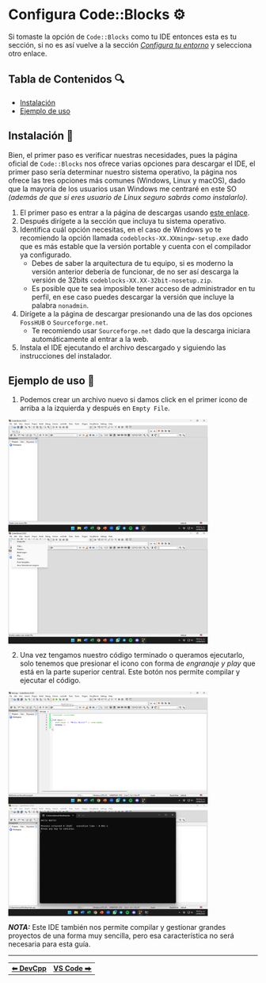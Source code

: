 # Configura Code::Blocks ⚙️

Si tomaste la opción de `Code::Blocks` como tu IDE entonces esta es tu sección, si no es así vuelve a la sección *[Configura tu entorno](./README.md)* y selecciona otro enlace.


## Tabla de Contenidos 🔍

- [Instalación](#instalación-)
- [Ejemplo de uso](#ejemplo-de-uso-)



## Instalación 📩

Bien, el primer paso es verificar nuestras necesidades, pues la página oficial de `Code::Blocks` nos ofrece varias opciones para descargar el IDE, el primer paso sería determinar nuestro sistema operativo, la página nos ofrece las tres opciones más comunes (Windows, Linux y macOS), dado que la mayoría de los usuarios usan Windows me centraré en este SO *(además de que si eres usuario de Linux seguro sabrás como instalarlo)*.

1. El primer paso es entrar a la página de descargas usando [este enlace](https://www.codeblocks.org/downloads/binaries/).
2. Después dirígete a la sección que incluya tu sistema operativo.
3. Identifica cuál opción necesitas, en el caso de Windows yo te recomiendo la opción llamada `codeblocks-XX.XXmingw-setup.exe` dado que es más estable que la versión portable y cuenta con el compilador ya configurado.
    - Debes de saber la arquitectura de tu equipo, si es moderno la versión anterior debería de funcionar, de no ser así descarga la versión de 32bits `codeblocks-XX.XX-32bit-nosetup.zip`.
    - Es posible que te sea imposible tener acceso de administrador en tu perfil, en ese caso puedes descargar la versión que incluye la palabra `nonadmin`.
4. Dirígete a la página de descargar presionando una de las dos opciones `FossHUB` o `Sourceforge.net`.
    - Te recomiendo usar `Sourceforge.net` dado que la descarga iniciara automáticamente al entrar a la web.
5. Instala el IDE ejecutando el archivo descargado y siguiendo las instrucciones del instalador.



## Ejemplo de uso 🧠

1. Podemos crear un archivo nuevo si damos click en el primer icono de arriba a la izquierda y después en `Empty File`.

<img align="center" width="80%" src="../../sources/codeblocks-usage-01.png">
<img align="center" width="80%" src="../../sources/codeblocks-usage-02.png"><br>

2. Una vez tengamos nuestro código terminado o queramos ejecutarlo, solo tenemos que presionar el icono con forma de *engranaje y play* que está en la parte superior central. Este botón nos permite compilar y ejecutar el código.

<img align="center" width="80%" src="../../sources/codeblocks-usage-03.png">
<img align="center" width="80%" src="../../sources/codeblocks-usage-04.png"><br>

***NOTA:*** Este IDE también nos permite compilar y gestionar grandes proyectos de una forma muy sencilla, pero esa característica no será necesaria para esta guía.



<hr><div align="center"><table><tr>
  <td><b><a href="./devcpp.md">⬅ DevCpp</a></b></td>
  <td><b><a href="./vscode.md">VS Code ⮕</a></b></td>
</tr></table></div>